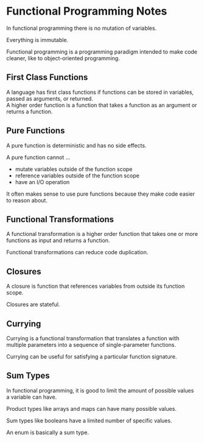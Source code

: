 # Functional Programming Notes
In functional programming there is no mutation of variables.

Everything is immutable.

Functional programming is a programming paradigm intended to make code cleaner, like to object-oriented programming.

## First Class Functions
A language has first class functions if functions can be stored in variables, passed as arguments, or returned. \
A higher order function is a function that takes a function as an argument or returns a function.

## Pure Functions
A pure function is deterministic and has no side effects.

A pure function cannot ...
- mutate variables outside of the function scope
- reference variables outside of the function scope
- have an I/O operation

It often makes sense to use pure functions because they make code easier to reason about.

## Functional Transformations
A functional transformation is a higher order function that takes one or more functions as input and returns a function.

Functional transformations can reduce code duplication.

## Closures
A closure is function that references variables from outside its function scope.

Closures are stateful.

## Currying
Currying is a functional transformation that translates a function with multiple parameters into a sequence of single-parameter functions.

Currying can be useful for satisfying a particular function signature.

## Sum Types
In functional programming, it is good to limit the amount of possible values a variable can have.

Product types like arrays and maps can have many possible values.

Sum types like booleans have a limited number of specific values.

An enum is basically a sum type.

